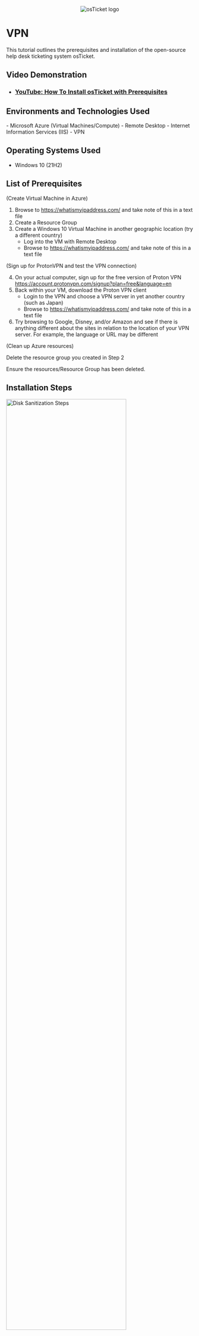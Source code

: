 <p align="center">
<img src="https://i.imgur.com/Clzj7Xs.png" alt="osTicket logo"/>
</p>

<h1>VPN</h1>
This tutorial outlines the prerequisites and installation of the open-source help desk ticketing system osTicket.<br />


<h2>Video Demonstration</h2>

- ### [YouTube: How To Install osTicket with Prerequisites](https://www.youtube.com)

<h2>Environments and Technologies Used</h2>
- Microsoft Azure (Virtual Machines/Compute)
- Remote Desktop
- Internet Information Services (IIS)
- VPN

<h2>Operating Systems Used </h2>

- Windows 10</b> (21H2)

<h2>List of Prerequisites</h2>

(Create Virtual Machine in Azure)

  1. Browse to https://whatismyipaddress.com/ and take note of this in a text file
  2. Create a Resource Group
  3. Create a Windows 10 Virtual Machine in another geographic location (try a different country)
      - Log into the VM with Remote Desktop
      - Browse to https://whatismyipaddress.com/ and take note of this in a text file

(Sign up for ProtonVPN and test the VPN connection)

  4. On your actual computer, sign up for the free version of Proton VPN https://account.protonvpn.com/signup?plan=free&language=en  
  5. Back within your VM, download the Proton VPN client
      - Login to the VPN and choose a VPN server in yet another country (such as Japan)
      - Browse to https://whatismyipaddress.com/  and take note of this in a text file
  6. Try browsing to Google, Disney, and/or Amazon and see if there is anything different about the sites in relation to the location of your VPN server. For example, the language or URL may be different

(Clean up Azure resources)

Delete the resource group you created in Step 2

Ensure the resources/Resource Group has been deleted.


<h2>Installation Steps</h2>

<p>
<img src="https://i.imgur.com/DJmEXEB.png" height="80%" width="80%" alt="Disk Sanitization Steps"/>
</p>
<p>
Lorem ipsum dolor sit amet, consectetur adipiscing elit, sed do eiusmod tempor incididunt ut labore et dolore magna aliqua. Ut enim ad minim veniam, quis nostrud exercitation ullamco laboris nisi ut aliquip ex ea commodo consequat. Duis aute irure dolor in reprehenderit in voluptate velit esse cillum dolore eu fugiat nulla pariatur.
</p>
<br />

<p>
<img src="https://i.imgur.com/DJmEXEB.png" height="80%" width="80%" alt="Disk Sanitization Steps"/>
</p>
<p>
Lorem ipsum dolor sit amet, consectetur adipiscing elit, sed do eiusmod tempor incididunt ut labore et dolore magna aliqua. Ut enim ad minim veniam, quis nostrud exercitation ullamco laboris nisi ut aliquip ex ea commodo consequat. Duis aute irure dolor in reprehenderit in voluptate velit esse cillum dolore eu fugiat nulla pariatur.
</p>
<br />

<p>
<img src="https://i.imgur.com/DJmEXEB.png" height="80%" width="80%" alt="Disk Sanitization Steps"/>
</p>
<p>
Lorem ipsum dolor sit amet, consectetur adipiscing elit, sed do eiusmod tempor incididunt ut labore et dolore magna aliqua. Ut enim ad minim veniam, quis nostrud exercitation ullamco laboris nisi ut aliquip ex ea commodo consequat. Duis aute irure dolor in reprehenderit in voluptate velit esse cillum dolore eu fugiat nulla pariatur.
</p>
<br />
